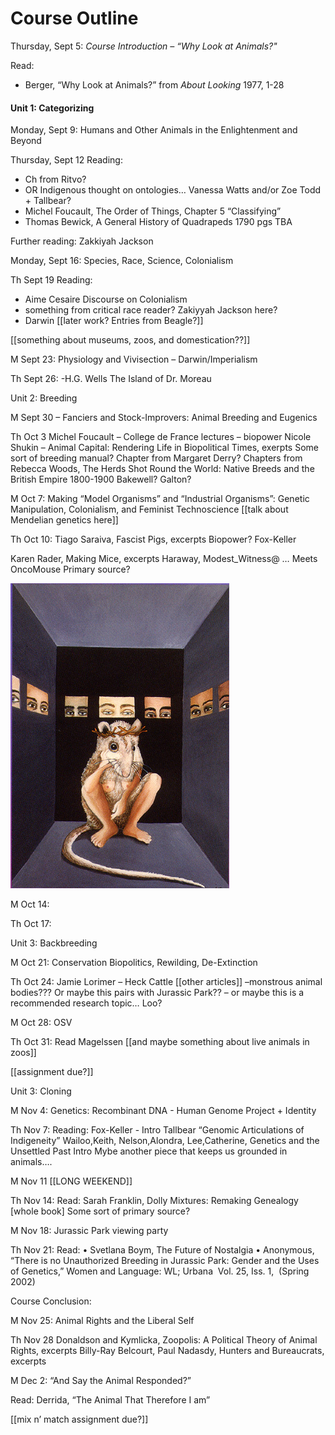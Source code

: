 # Course Outline


Thursday, Sept 5: <em class="u">Course Introduction – “Why Look at Animals?"</em>

Read: 
* Berger, “Why Look at Animals?” from *About Looking* 1977, 1-28

#### Unit 1: Categorizing

Monday, Sept 9: Humans and Other Animals in the Enlightenment and Beyond

Thursday, Sept 12 Reading:
*	Ch from Ritvo? 
*	OR Indigenous thought on ontologies… Vanessa Watts and/or Zoe Todd + Tallbear?
*	Michel Foucault, The Order of Things, Chapter 5 “Classifying”
*	Thomas Bewick, A General History of Quadrapeds 1790 pgs TBA

Further reading:
Zakkiyah Jackson

Monday, Sept 16: Species, Race, Science, Colonialism

Th Sept 19 Reading:
*	Aime Cesaire Discourse on Colonialism 
*	something from critical race reader? Zakiyyah Jackson here?
*	Darwin [[later work? Entries from Beagle?]]

[[something about museums, zoos, and domestication??]]


M Sept 23: Physiology and Vivisection – Darwin/Imperialism


Th Sept 26: 
-H.G. Wells The Island of Dr. Moreau


Unit 2: Breeding

M Sept 30 – Fanciers and Stock-Improvers: Animal Breeding and Eugenics


Th Oct 3
Michel Foucault – College de France lectures – biopower
Nicole Shukin – Animal Capital: Rendering Life in Biopolitical Times, exerpts
Some sort of breeding manual?
Chapter from Margaret Derry?
Chapters from Rebecca Woods, The Herds Shot Round the World: Native Breeds and the British Empire 1800-1900
Bakewell?
Galton?

M Oct 7: Making “Model Organisms” and “Industrial Organisms”: Genetic Manipulation, Colonialism, and Feminist Technoscience
[[talk about Mendelian genetics here]]

Th Oct 10: 
Tiago Saraiva, Fascist Pigs, excerpts
Biopower?
Fox-Keller

Karen Rader, Making Mice, excerpts
Haraway, Modest_Witness@ … Meets OncoMouse
Primary source?

![alt text](images/oncomouse.jpeg "Logo Title Text 1")

M Oct 14: 



Th Oct 17:

Unit 3: Backbreeding

M Oct 21: Conservation Biopolitics, Rewilding, De-Extinction


Th Oct 24: 
Jamie Lorimer – Heck Cattle
[[other articles]] –monstrous animal bodies??? Or maybe this pairs with Jurassic Park?? – or maybe this is a recommended research topic…
Loo?


M Oct 28: OSV


Th Oct 31: Read Magelssen [[and maybe something about live animals in zoos]]

[[assignment due?]]

Unit 3: Cloning

M Nov 4: Genetics: Recombinant DNA - Human Genome Project + Identity


Th Nov 7: Reading:
Fox-Keller - Intro
Tallbear “Genomic Articulations of Indigeneity”
Wailoo,Keith, Nelson,Alondra, Lee,Catherine, Genetics and the Unsettled Past Intro
Mybe another piece that keeps us grounded in animals….



M Nov 11 [[LONG WEEKEND]]


Th Nov 14: Read:
Sarah Franklin, Dolly Mixtures: Remaking Genealogy [whole book]
Some sort of primary source?

M Nov 18: Jurassic Park viewing party


Th Nov 21: Read: 
•	Svetlana Boym, The Future of Nostalgia
•	Anonymous, “There is no Unauthorized Breeding in Jurassic Park: Gender and the Uses of Genetics,” Women and Language: WL; Urbana  Vol. 25, Iss. 1,  (Spring 2002)


Course Conclusion:

M Nov 25: Animal Rights and the Liberal Self 


Th Nov 28
Donaldson and Kymlicka, Zoopolis: A Political Theory of Animal Rights, excerpts 
Billy-Ray Belcourt, 
Paul Nadasdy, Hunters and Bureaucrats, excerpts

M Dec 2: “And Say the Animal Responded?”

Read: Derrida, “The Animal That Therefore I am”

[[mix n’ match assignment due?]]

